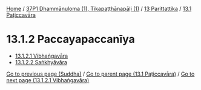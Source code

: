 
[Home](/) / [37P1 Dhammānuloma (1), Tikapaṭṭhānapāḷi (1)](../...md) / [13 Parittattika](...md) / [13.1 Paṭiccavāra](../37P1/13/13.1.md)

# 13.1.2 Paccayapaccanīya

* [13.1.2.1 Vibhaṅgavāra](13.1.2/13.1.2.1.md)
* [13.1.2.2 Saṅkhyāvāra](13.1.2/13.1.2.2.md)

[Go to previous page (Suddha)](13.1.1/13.1.1.2/Suddha.md) / [Go to parent page (13.1 Paṭiccavāra)](../37P1/13/13.1.md) / [Go to next page (13.1.2.1 Vibhaṅgavāra)](13.1.2/13.1.2.1.md)


